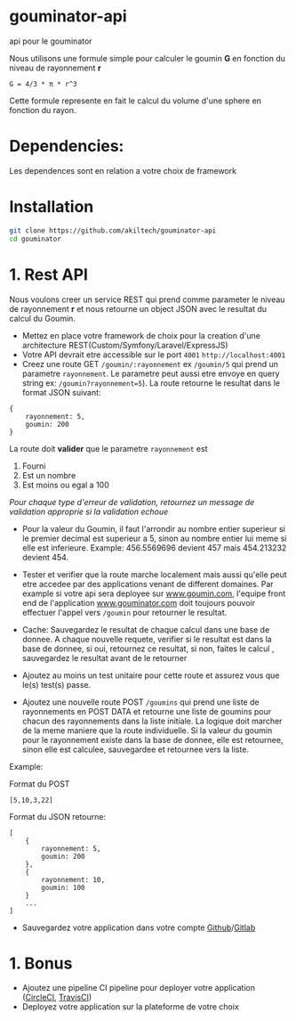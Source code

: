 # gouminator-api
api pour le gouminator

Nous utilisons une formule simple pour calculer le goumin __G__ en fonction du niveau de rayonnement __r__

```
G = 4/3 * π * r^3
```
Cette formule represente en fait le calcul du volume d'une sphere en fonction du rayon.

# Dependencies:

Les dependences sont en relation a votre choix de framework

# Installation

```bash
git clone https://github.com/akiltech/gouminator-api
cd gouminator
```                                                   

# 1. Rest API
Nous voulons creer un service REST qui prend comme parameter le niveau de rayonnement __r__ et nous retourne un object JSON avec le resultat du calcul du Goumin.

* Mettez en place votre framework de choix pour la creation d'une architecture REST(Custom/Symfony/Laravel/ExpressJS)
* Votre API devrait etre accessible sur le port `4001` `http://localhost:4001`
* Creez une route GET `/goumin/:rayonnement` ex `/goumin/5` qui prend un parametre `rayonnement`. Le parametre peut aussi etre envoye en query string ex: `/goumin?rayonnement=5`). La route retourne le resultat dans le format JSON suivant:

```
{
    rayonnement: 5,
    goumin: 200
}
```
La route doit **valider** que le parametre `rayonnement` est 
1. Fourni 
2. Est un nombre
3. Est moins ou egal a 100

*Pour chaque type d'erreur de validation, retournez un message de validation approprie si la validation echoue*

* Pour la valeur du Goumin, il faut l'arrondir au nombre entier superieur si le premier decimal est superieur a 5, sinon au nombre entier lui meme si elle est inferieure.
Example: 456.5569696 devient 457 mais 454.213232 devient 454.

* Tester et verifier que la route marche localement mais aussi qu'elle peut etre accedee par des applications venant de different domaines. Par example si votre api sera deployee sur www.goumin.com, l'equipe front end de l'application www.gouminator.com doit toujours pouvoir effectuer l'appel vers `/goumin` pour retourner le resultat.


* Cache: Sauvegardez le resultat de chaque calcul dans une base de donnee. A chaque nouvelle requete, verifier si le resultat est dans la base de donnee, si oui, retournez ce resultat, si non, faites le calcul , sauvegardez le resultat avant de le retourner

* Ajoutez au moins un test unitaire pour cette route et assurez vous que le(s) test(s) passe.

* Ajoutez une nouvelle route POST `/goumins` qui prend une liste de rayonnements en POST DATA et retourne une liste de goumins pour chacun des rayonnements dans la liste initiale. La logique doit marcher de la meme maniere que la route individuelle. Si la valeur du goumin pour le rayonnement existe dans la base de donnee, elle est retournee, sinon elle est calculee, sauvegardee et retournee vers la liste.

Example: 

Format du POST 
```
[5,10,3,22]
```

Format du JSON retourne:

```
[
    {
        rayonnement: 5,
        goumin: 200
    },
    {
        rayonnement: 10,
        goumin: 100
    }
    ...
]
```
* Sauvegardez votre application dans votre compte [Github](https://www.github.com)/[Gitlab](https://www.gitlab.com)

# 1. Bonus
* Ajoutez une pipeline CI pipeline pour deployer votre application ([CircleCI](https://circleci.com/), [TravisCI](https://travis-ci.org/))
* Deployez votre application sur la plateforme de votre choix
